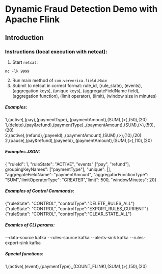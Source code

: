 # Dynamic Fraud Detection Demo with Apache Flink

## Introduction


### Instructions (local execution with netcat):

1. Start `netcat`:
```
nc -lk 9999
```
2. Run main method of `com.ververica.field.Main`
3. Submit to netcat in correct format:
rule_id, (rule_state), (events), (aggregation keys), (unique keys), (aggregateFieldName field), (aggregation function), (limit operator), (limit), (window size in minutes)

##### Examples:

1,(active),(pay),(paymentType),,(paymentAmount),(SUM),(>),(50),(20)  
1,(delete),(pay&refund),(paymentType),,(paymentAmount),(SUM),(>),(50),(20)  
2,(active),(refund),(payeeId),,(paymentAmount),(SUM),(>),(10),(20)  
2,(pause),(pay&refund),(payeeId),,(paymentAmount),(SUM),(>),(10),(20)

##### Examples JSON:  
{ "ruleId": 1, "ruleState": "ACTIVE", "events":["pay", "refund"], groupingKeyNames": ["paymentType"], "unique": [], "aggregateFieldName": "paymentAmount", "aggregatorFunctionType": "SUM","limitOperatorType": "GREATER","limit": 500, "windowMinutes": 20}

##### Examples of Control Commands:

{"ruleState": "CONTROL", "controlType":"DELETE_RULES_ALL"}  
{"ruleState": "CONTROL", "controlType":"EXPORT_RULES_CURRENT"}  
{"ruleState": "CONTROL", "controlType":"CLEAR_STATE_ALL"}  


##### Examles of CLI params:
--data-source kafka --rules-source kafka --alerts-sink kafka --rules-export-sink kafka

##### Special functions:
1,(active),(event),(paymentType),,(COUNT_FLINK),(SUM),(>),(50),(20)
